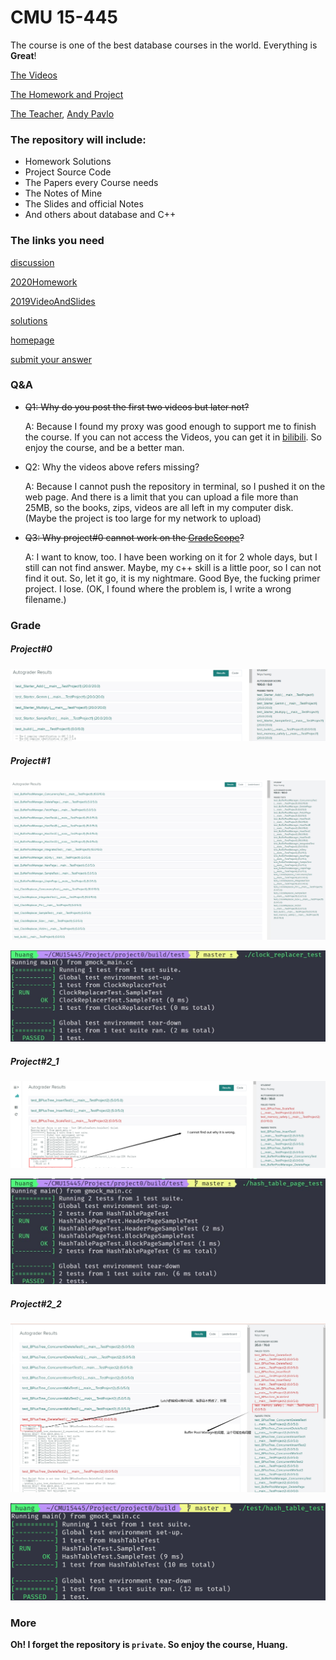 # CMU 15-445

The course is one of the best database courses in the world. Everything is **Great**!

[The Videos](https://www.youtube.com/watch?v=oeYBdghaIjc&list=PLSE8ODhjZXjbohkNBWQs_otTrBTrjyohi&ab_channel=CMUDatabaseGroup)

[The Homework and Project](https://15445.courses.cs.cmu.edu/fall2020/assignments.html)

[The Teacher](http://www.cs.cmu.edu/~pavlo/), [Andy Pavlo](https://scholar.google.com/citations?user=u1UDm4wAAAAJ)

### The repository will include:

* Homework Solutions
* Project Source Code
* The Papers every Course needs
* The Notes of Mine
* The Slides and official Notes
* And others about database and C++

### The links you need

<a href=https://discord.com/channels/724929902075445281/724929902943404074>discussion</a>

<a href=https://15445.courses.cs.cmu.edu/fall2020/schedule.html>2020Homework</a>

<a href=https://15445.courses.cs.cmu.edu/fall2019/schedule.html>2019VideoAndSlides</a>

<a href=https://15445.courses.cs.cmu.edu/fall2020/assignments.html>solutions</a>

<a href=https://15445.courses.cs.cmu.edu/fall2020/>homepage</a>

<a href=https://www.gradescope.com/courses/195440>submit your answer</a>

### Q&A

* ~~Q1: Why do you post the first two videos but later not?~~

  A: Because I found my proxy was good enough to support me to finish the course. If you can not access the Videos, you can get it in [bilibili](https://www.bilibili.com/video/BV1bE411N79M). So enjoy the course, and be a better man.
  
* Q2: Why the videos above refers missing?

  A: Because I cannot push the repository in terminal, so I pushed it on the web page. And there is a limit that you can upload a file more than 25MB, so the books, zips, videos are all left in my computer disk. (Maybe the project is too large for my network to upload)
  
* ~~Q3: Why project#0 cannot work on the <a href=https://www.gradescope.com/courses/195440>GradeScope</a>?~~

  A: I want to know, too. I have been working on it for 2 whole days, but I still can not find answer. Maybe, my c++ skill is a little poor, so I can not find it out. So, let it go, it is my nightmare. Good Bye, the fucking primer project. I lose. (OK, I found where the problem is, I write a wrong filename.)

### Grade

##### Project#0

![project#0](CMU15445/image/project0.png)

##### Project#1

![project#1](CMU15445/image/project1.png)

![project#1 2019](CMU15445/image/project1-2019.jpg)

##### Project#2_1

![project#2_1](CMU15445/image/project2_1.png)

![project#2_1 2019](CMU15445/image/project2_1-2019.jpg)

##### Project#2_2

![project#2_2](CMU15445/image/project2_2.png)

![project#2_2 2019](CMU15445/image/project2_2-2019.png)

### More

**Oh! I forget the repository is `private`. So enjoy the course, Huang.**	
